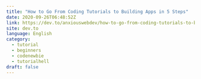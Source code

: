 ```yaml
---
title: "How to Go From Coding Tutorials to Building Apps in 5 Steps"
date: 2020-09-26T06:48:52Z
link: https://dev.to/anxiouswebdev/how-to-go-from-coding-tutorials-to-building-apps-in-5-steps-13pi?utm_medium=RSS&utm_source=news.12bit.vn
site: dev.to
language: English
category:
  - tutorial
  - beginners
  - codenewbie
  - tutorialhell
draft: false
---
```

